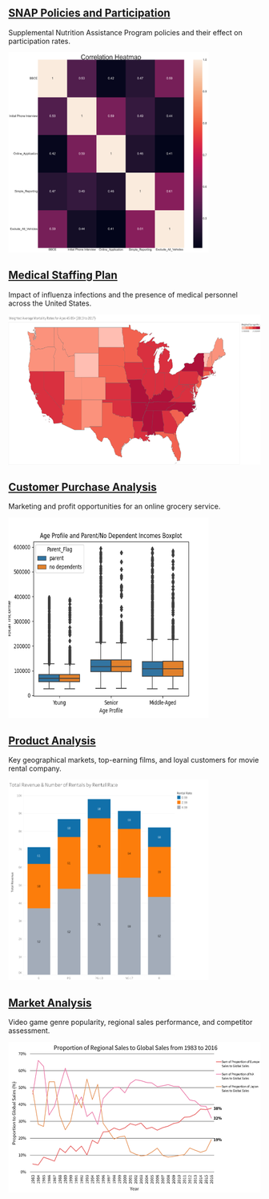 ## [SNAP Policies and Participation](https://ke177409.github.io/Kara-Evans/Projects/SNAP-Policies-and-Participation)
Supplemental Nutrition Assistance Program policies and their effect on participation rates.
<p>
<img src="/images/corr_heatmap_3.png" width=400 height=400>
</p>


## [Medical Staffing Plan](https://ke177409.github.io/Kara-Evans/Projects/Medical-Staffing-Plan)
Impact of influenza infections and the presence of medical personnel across the United States.
<p>
<img src="/images/map_mortality.png" width=600 height=300>
</p>

## [Customer Purchase Analysis](https://ke177409.github.io/Kara-Evans/Projects/Customer-Purchase-Analysis?web=1)
Marketing and profit opportunities for an online grocery service.
<p>
<img src="/images/inc_allage_box.png" width=400 height=400>
</p>

## [Product Analysis](https://ke177409.github.io/Kara-Evans/Projects/Product-Analysis)
Key geographical markets, top-earning films, and loyal customers for movie rental company.
<p>
<img src="/images/Total_Revenue_Rentals_Rating.png" width=400 height=400>
</p>

## [Market Analysis](https://ke177409.github.io/Kara-Evans/Projects/Market-Analysis)
Video game genre popularity, regional sales performance, and competitor assessment.
<p>
<img src="/images/Proportion_Sales.png" width=600 height=300>
</p>
